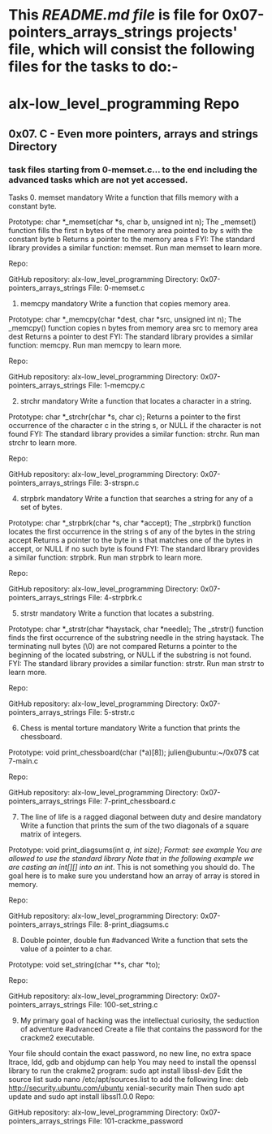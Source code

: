 # This _README.md file_ is file for 0x07-pointers_arrays_strings projects' file, which will consist the following files for the tasks to do:-

# alx-low_level_programming Repo
## 0x07. C - Even more pointers, arrays and strings Directory
### task files starting from 0-memset.c... to the end including the advanced tasks which are not yet accessed.
Tasks
0. memset
mandatory
Write a function that fills memory with a constant byte.

Prototype: char *_memset(char *s, char b, unsigned int n);
The _memset() function fills the first n bytes of the memory area pointed to by s with the constant byte b
Returns a pointer to the memory area s
FYI: The standard library provides a similar function: memset. Run man memset to learn more.

Repo:

GitHub repository: alx-low_level_programming
Directory: 0x07-pointers_arrays_strings
File: 0-memset.c
 
1. memcpy
mandatory
Write a function that copies memory area.

Prototype: char *_memcpy(char *dest, char *src, unsigned int n);
The _memcpy() function copies n bytes from memory area src to memory area dest
Returns a pointer to dest
FYI: The standard library provides a similar function: memcpy. Run man memcpy to learn more.

Repo:

GitHub repository: alx-low_level_programming
Directory: 0x07-pointers_arrays_strings
File: 1-memcpy.c
 
2. strchr
mandatory
Write a function that locates a character in a string.

Prototype: char *_strchr(char *s, char c);
Returns a pointer to the first occurrence of the character c in the string s, or NULL if the character is not found
FYI: The standard library provides a similar function: strchr. Run man strchr to learn more.

Repo:

GitHub repository: alx-low_level_programming
Directory: 0x07-pointers_arrays_strings
File: 3-strspn.c
 
4. strpbrk
mandatory
Write a function that searches a string for any of a set of bytes.

Prototype: char *_strpbrk(char *s, char *accept);
The _strpbrk() function locates the first occurrence in the string s of any of the bytes in the string accept
Returns a pointer to the byte in s that matches one of the bytes in accept, or NULL if no such byte is found
FYI: The standard library provides a similar function: strpbrk. Run man strpbrk to learn more.

Repo:

GitHub repository: alx-low_level_programming
Directory: 0x07-pointers_arrays_strings
File: 4-strpbrk.c
 
5. strstr
mandatory
Write a function that locates a substring.

Prototype: char *_strstr(char *haystack, char *needle);
The _strstr() function finds the first occurrence of the substring needle in the string haystack. The terminating null bytes (\0) are not compared
Returns a pointer to the beginning of the located substring, or NULL if the substring is not found.
FYI: The standard library provides a similar function: strstr. Run man strstr to learn more.

Repo:

GitHub repository: alx-low_level_programming
Directory: 0x07-pointers_arrays_strings
File: 5-strstr.c
 
6. Chess is mental torture
mandatory
Write a function that prints the chessboard.

Prototype: void print_chessboard(char (*a)[8]);
julien@ubuntu:~/0x07$ cat 7-main.c 

Repo:

GitHub repository: alx-low_level_programming
Directory: 0x07-pointers_arrays_strings
File: 7-print_chessboard.c
 
7. The line of life is a ragged diagonal between duty and desire
mandatory
Write a function that prints the sum of the two diagonals of a square matrix of integers.

Prototype: void print_diagsums(int *a, int size);
Format: see example
You are allowed to use the standard library
Note that in the following example we are casting an int[][] into an int*. This is not something you should do. The goal here is to make sure you understand how an array of array is stored in memory.

Repo:

GitHub repository: alx-low_level_programming
Directory: 0x07-pointers_arrays_strings
File: 8-print_diagsums.c

8. Double pointer, double fun
#advanced
Write a function that sets the value of a pointer to a char.

Prototype: void set_string(char **s, char *to);
 
Repo:

GitHub repository: alx-low_level_programming
Directory: 0x07-pointers_arrays_strings
File: 100-set_string.c
 
9. My primary goal of hacking was the intellectual curiosity, the seduction of adventure
#advanced
Create a file that contains the password for the crackme2 executable.

Your file should contain the exact password, no new line, no extra space
ltrace, ldd, gdb and objdump can help
You may need to install the openssl library to run the crakme2 program: sudo apt install libssl-dev
Edit the source list sudo nano /etc/apt/sources.list to add the following line: deb http://security.ubuntu.com/ubuntu xenial-security main Then sudo apt update and sudo apt install libssl1.0.0
Repo:

GitHub repository: alx-low_level_programming
Directory: 0x07-pointers_arrays_strings
File: 101-crackme_password
  